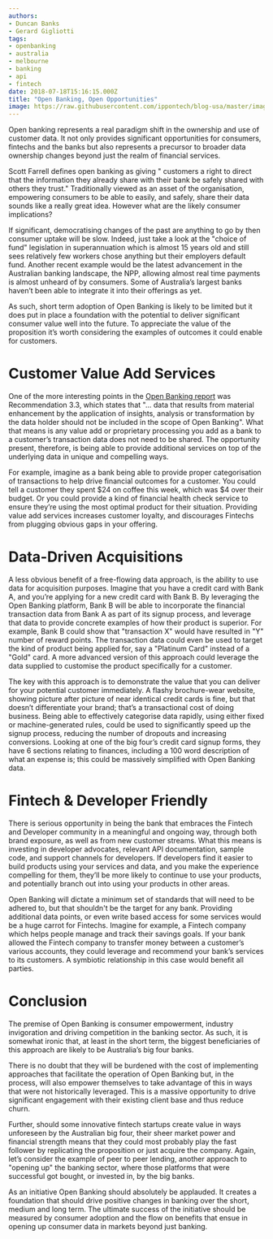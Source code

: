 ```yaml
---
authors:
- Duncan Banks
- Gerard Gigliotti
tags:
- openbanking
- australia
- melbourne
- banking
- api
- fintech
date: 2018-07-18T15:16:15.000Z
title: "Open Banking, Open Opportunities"
image: https://raw.githubusercontent.com/ippontech/blog-usa/master/images/2018/07/open-banking-1036857.jpeg
---
```

Open banking represents a real paradigm shift in the ownership and use of customer data. It not only provides significant opportunities for consumers, fintechs and the banks but also represents a precursor to broader data ownership changes beyond just the realm of financial services.

Scott Farrell defines open banking as giving " customers a right to direct that the information they already share with their bank be safely shared with others they trust." Traditionally viewed as an asset of the organisation, empowering consumers to be able to easily, and safely, share their data sounds like a really great idea. However what are the likely consumer implications?

If significant, democratising changes of the past are anything to go by then consumer uptake will be slow. Indeed, just take a look at the "choice of fund" legislation in superannuation which is almost 15 years old and still sees relatively few workers chose anything but their employers default fund. Another recent example would be the latest advancement in the Australian banking landscape, the NPP, allowing almost real time payments is almost unheard of by consumers. Some of Australia’s largest banks haven’t been able to integrate it into their offerings as yet.

As such, short term adoption of Open Banking is likely to be limited but it does put in place a foundation with the potential to deliver significant consumer value well into the future. To appreciate the value of the proposition it’s worth considering the examples of outcomes it could enable for customers. 

# Customer Value Add Services
One of the more interesting points in the [Open Banking report](https://treasury.gov.au/consultation/c2018-t247313/) was Recommendation 3.3, which states that "... data that results from material enhancement by the application of insights, analysis or transformation by the data holder should not be included in the scope of Open Banking". What that means is any value add or proprietary processing you add as a bank to a customer’s transaction data does not need to be shared. The opportunity present, therefore, is being able to provide additional services on top of the underlying data in unique and compelling ways. 

For example, imagine as a bank being able to provide proper categorisation of transactions to help drive financial outcomes for a customer. You could tell a customer they spent $24 on coffee this week, which was $4 over their budget. Or you could provide a kind of financial health check service to ensure they’re using the most optimal product for their situation. Providing value add services increases customer loyalty, and discourages Fintechs from plugging obvious gaps in your offering.

# Data-Driven Acquisitions
A less obvious benefit of a free-flowing data approach, is the ability to use data for acquisition purposes. Imagine that you have a credit card with Bank A, and you’re applying for a new credit card with Bank B. By leveraging the Open Banking platform, Bank B will be able to incorporate the financial transaction data from Bank A as part of its signup process, and leverage that data to provide concrete examples of how their product is superior. For example, Bank B could show that "transaction X" would have resulted in "Y" number of reward points. The transaction data could even be used to target the kind of product being applied for, say a "Platinum Card" instead of a "Gold" card. A more advanced version of this approach could leverage the data supplied to customise the product specifically for a customer.

The key with this approach is to demonstrate the value that you can deliver for your potential customer immediately. A flashy brochure-wear website, showing picture after picture of near identical credit cards is fine, but that doesn’t differentiate your brand; that’s a transactional cost of doing business. Being able to effectively categorise data rapidly, using either fixed or machine-generated rules, could be used to significantly speed up the signup process, reducing the number of dropouts and increasing conversions. Looking at one of the big four’s credit card signup forms, they have 6 sections relating to finances, including a 100 word description of what an expense is; this could be massively simplified with Open Banking data.

# Fintech & Developer Friendly
There is serious opportunity in being the bank that embraces the Fintech and Developer community in a meaningful and ongoing way, through both brand exposure, as well as from new customer streams. What this means is investing in developer advocates, relevant API documentation, sample code, and support channels for developers. If developers find it easier to build products using your services and data, and you make the experience compelling for them, they’ll be more likely to continue to use your products, and potentially branch out into using your products in other areas.

Open Banking will dictate a minimum set of standards that will need to be adhered to, but that shouldn't be the target for any bank. Providing additional data points, or even write based access for some services would be a huge carrot for Fintechs. Imagine for example, a Fintech company which helps people manage and track their savings goals. If your bank allowed the Fintech company to transfer money between a customer’s various accounts, they could leverage and recommend your bank’s services to its customers. A symbiotic relationship in this case would benefit all parties.

# Conclusion
The premise of Open Banking is consumer empowerment, industry invigoration and driving competition in the banking sector. As such, it is somewhat ironic that, at least in the short term, the biggest beneficiaries of this approach are likely to be Australia’s big four banks.

There is no doubt that they will be burdened with the cost of implementing approaches that facilitate the operation of Open Banking but, in the process, will also empower themselves to take advantage of this in ways that were not historically leveraged. This is a massive opportunity to drive significant engagement with their existing client base and thus reduce churn.

Further, should some innovative fintech startups create value in ways unforeseen by the Australian big four, their sheer market power and financial strength means that they could most probably play the fast follower by replicating the proposition or just acquire the company. Again, let’s consider the example of peer to peer lending, another approach to "opening up" the banking sector, where those platforms that were successful got bought, or invested in, by the big banks. 

As an initiative Open Banking should absolutely be applauded. It creates a foundation that should drive positive changes in banking over the short, medium and long term. The ultimate success of the initiative should be measured by consumer adoption and the flow on benefits that ensue in opening up consumer data in markets beyond just banking.
